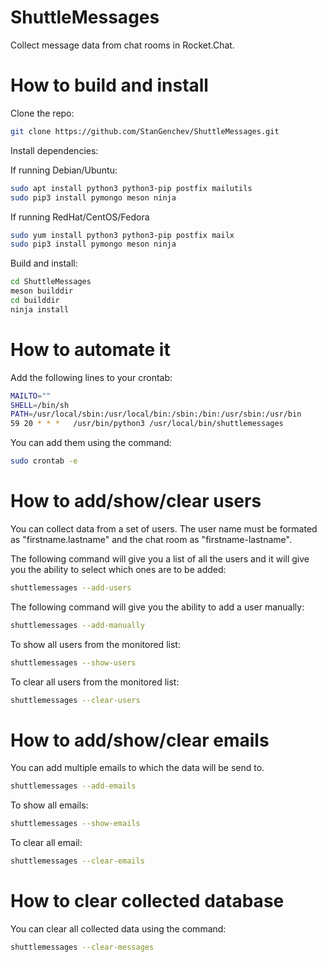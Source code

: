 # ShuttleMessages
Collect message data from chat rooms in Rocket.Chat.

# How to build and install
Clone the repo:

```bash
git clone https://github.com/StanGenchev/ShuttleMessages.git
```

Install dependencies:

If running Debian/Ubuntu:
```bash
sudo apt install python3 python3-pip postfix mailutils
sudo pip3 install pymongo meson ninja
```

If running RedHat/CentOS/Fedora
```bash
sudo yum install python3 python3-pip postfix mailx
sudo pip3 install pymongo meson ninja
```

Build and install:

```bash
cd ShuttleMessages
meson builddir
cd builddir
ninja install
```

# How to automate it

Add the following lines to your crontab:
```bash
MAILTO=""
SHELL=/bin/sh
PATH=/usr/local/sbin:/usr/local/bin:/sbin:/bin:/usr/sbin:/usr/bin
59 20 * * *   /usr/bin/python3 /usr/local/bin/shuttlemessages
```

You can add them using the command:
```bash
sudo crontab -e
```

# How to add/show/clear users
You can collect data from a set of users. The user name must be formated as "firstname.lastname" and the chat room as "firstname-lastname".

The following command will give you a list of all the users and it will give you the ability to select which ones are to be added:

```bash
shuttlemessages --add-users
```

The following command will give you the ability to add a user manually:

```bash
shuttlemessages --add-manually
```

To show all users from the monitored list:

```bash
shuttlemessages --show-users
```

To clear all users from the monitored list:

```bash
shuttlemessages --clear-users
```

# How to add/show/clear emails
You can add multiple emails to which the data will be send to.

```bash
shuttlemessages --add-emails
```

To show all emails:

```bash
shuttlemessages --show-emails
```

To clear all email:

```bash
shuttlemessages --clear-emails
```

# How to clear collected database
You can clear all collected data using the command:

```bash
shuttlemessages --clear-messages
```
